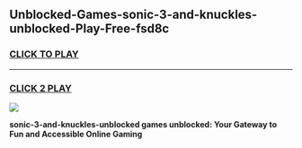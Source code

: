 
## Unblocked-Games-sonic-3-and-knuckles-unblocked-Play-Free-fsd8c
<h3>
<a href="https://premium76.site?title=sonic-3-and-knuckles-unblocked&ref=23A">CLICK TO PLAY</a></h3>
<hr>

<h3>
<a href="https://premium76.site?title=sonic-3-and-knuckles-unblocked&ref=23A">CLICK 2 PLAY</a>
  
</h3>

<a href="https://premium76.site?title=sonic-3-and-knuckles-unblocked&ref=23A"><img src="https://clearcache.store/games.png"></a>


**sonic-3-and-knuckles-unblocked games unblocked: Your Gateway to Fun and Accessible Online Gaming**
